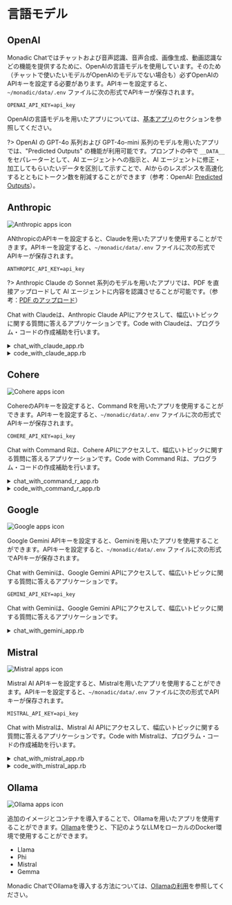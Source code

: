 # 言語モデル

## OpenAI

Monadic Chatではチャットおよび音声認識、音声合成、画像生成、動画認識などの機能を提供するために、OpenAIの言語モデルを使用しています。そのため（チャットで使いたいモデルがOpenAIのモデルでない場合も）必ずOpenAIのAPIキーを設定する必要があります。APIキーを設定すると、`~/monadic/data/.env` ファイルに次の形式でAPIキーが保存されます。

```
OPENAI_API_KEY=api_key
```

OpenAIの言語モデルを用いたアプリについては、[基本アプリ](/ja/basic-apps)のセクションを参照してください。

?> OpenAI の GPT-4o 系列および GPT-4o-mini 系列のモデルを用いたアプリでは、"Predicted Outputs" の機能が利用可能です。プロンプトの中で `__DATA__` をセパレーターとして、AI エージェントへの指示と、AI エージェントに修正・加工してもらいたいデータを区別して示すことで、AIからのレスポンスを高速化するとともにトークン数を削減することができます（参考：OpenAI: [Predicted Outputs](https://platform.openai.com/docs/guides/latency-optimization#use-predicted-outputs)）。

## Anthropic

![Anthropic apps icon](/assets/icons/a.png ':size=40')

 ANthropicのAPIキーを設定すると、Claudeを用いたアプリを使用することができます。APIキーを設定すると、`~/monadic/data/.env` ファイルに次の形式でAPIキーが保存されます。

```
ANTHROPIC_API_KEY=api_key
```

?> Anthropic Claude の Sonnet 系列のモデルを用いたアプリでは、PDF を直接アップロードして AI エージェントに内容を認識させることが可能です。（参考：[PDF のアップロード](./message-input?id=pdf-のアップロード)）

Chat with Claudeは、Anthropic Claude APIにアクセスして、幅広いトピックに関する質問に答えるアプリケーションです。Code with Claudeは、プログラム・コードの作成補助を行います。

<details>
<summary>chat_with_claude_app.rb</summary>

![chat_with_claude_app.rb](https://raw.githubusercontent.com/yohasebe/monadic-chat/refs/heads/main/docker/services/ruby/apps/talk_to_claude/chat_with_claude_app.rb ':include :type=code')

</details>

<details>
<summary>code_with_claude_app.rb</summary>

![code_with_claude_app.rb](https://raw.githubusercontent.com/yohasebe/monadic-chat/refs/heads/main/docker/services/ruby/apps/talk_to_claude/code_with_claude_app.rb ':include :type=code')

</details>

## Cohere

![Cohere apps icon](/assets/icons/c.png ':size=40')


 CohereのAPIキーを設定すると、Command Rを用いたアプリを使用することができます。APIキーを設定すると、`~/monadic/data/.env` ファイルに次の形式でAPIキーが保存されます。

```
COHERE_API_KEY=api_key
```
Chat with Command Rは、Cohere APIにアクセスして、幅広いトピックに関する質問に答えるアプリケーションです。Code with Command Rは、プログラム・コードの作成補助を行います。

<details>
<summary>chat_with_command_r_app.rb</summary>

![chat_with_command_r_app.rb](https://raw.githubusercontent.com/yohasebe/monadic-chat/refs/heads/main/docker/services/ruby/apps/talk_to_cohere/chat_with_command_r_app.rb ':include :type=code')

</details>

<details>
<summary>code_with_command_r_app.rb</summary>

![code_with_command_r_app.rb](https://raw.githubusercontent.com/yohasebe/monadic-chat/refs/heads/main/docker/services/ruby/apps/talk_to_cohere/code_with_command_r_app.rb ':include :type=code')

</details>

## Google

![Google apps icon](/assets/icons/google.png ':size=40')

Google Gemini APIキーを設定すると、Geminiを用いたアプリを使用することができます。APIキーを設定すると、`~/monadic/data/.env` ファイルに次の形式でAPIキーが保存されます。

Chat with Geminiは、Google Gemini APIにアクセスして、幅広いトピックに関する質問に答えるアプリケーションです。
```
GEMINI_API_KEY=api_key
```

Chat with Geminiは、Google Gemini APIにアクセスして、幅広いトピックに関する質問に答えるアプリケーションです。

<details>
<summary>chat_with_gemini_app.rb</summary>

![chat_with_gemini_app.rb](https://raw.githubusercontent.com/yohasebe/monadic-chat/refs/heads/main/docker/services/ruby/apps/talk_to_gemini/chat_with_gemini_app.rb ':include :type=code')

</details>

## Mistral

![Mistral apps icon](/assets/icons/m.png ':size=40')

Mistral AI APIキーを設定すると、Mistralを用いたアプリを使用することができます。APIキーを設定すると、`~/monadic/data/.env` ファイルに次の形式でAPIキーが保存されます。

```
MISTRAL_API_KEY=api_key
```

Chat with Mistralは、Mistral AI APIにアクセスして、幅広いトピックに関する質問に答えるアプリケーションです。Code with Mistralは、プログラム・コードの作成補助を行います。

<details>
<summary>chat_with_mistral_app.rb</summary>

![chat_with_mistral_app.rb](https://raw.githubusercontent.com/yohasebe/monadic-chat/refs/heads/main/docker/services/ruby/apps/talk_to_mistral/chat_with_mistral_app.rb ':include :type=code')

</details>

<details>
<summary>code_with_mistral_app.rb</summary>

![code_with_mistral_app.rb](https://raw.githubusercontent.com/yohasebe/monadic-chat/refs/heads/main/docker/services/ruby/apps/talk_to_mistral/code_with_mistral_app.rb ':include :type=code')

</details>

## Ollama

![Ollama apps icon](/assets/icons/ollama.png ':size=40')

追加のイメージとコンテナを導入することで、Ollamaを用いたアプリを使用することができます。[Ollama](https://ollama.com/)を使うと、下記のようなLLMをローカルのDocker環境で使用することができます。

  - Llama
  - Phi
  - Mistral
  - Gemma

Monadic ChatでOllamaを導入する方法については、[Ollamaの利用](/ja/ollama)を参照してください。

